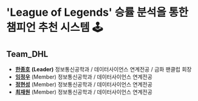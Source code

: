 # 'League of Legends' 승률 분석을 통한 챔피언 추천 시스템 🕹

## Team_DHL

>
* __[한종호](https://github.com/hanjongho)__ __(Leader)__ 정보통신공학과 / 데이터사이언스 연계전공 / 금화 팬클럽 회장
* __[임정우](https://github.com/imjeongwoo)__ (Member) 정보통신공학과 / 데이터사이언스 연계전공
* __[정현성](https://github.com/gringreem)__  (Member) 정보통신공학과 / 데이터사이언스 연계전공
* __[최재원](https://github.com/chlwodnjs)__  (Member) 정보통신공학과 / 데이터사이언스 연계전공

